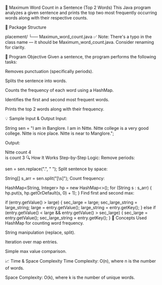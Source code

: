 🧠 Maximum Word Count in a Sentence (Top 2 Words)
This Java program analyzes a given sentence and prints the top two most frequently occurring words along with their respective counts.

📁 Package Structure

placement/
└── Maximun_word_count.java
✅ Note: There's a typo in the class name — it should be Maximum_word_count.java. Consider renaming for clarity.

📝 Program Objective
Given a sentence, the program performs the following tasks:

Removes punctuation (specifically periods).

Splits the sentence into words.

Counts the frequency of each word using a HashMap.

Identifies the first and second most frequent words.

Prints the top 2 words along with their frequency.

💡 Sample Input & Output
Input:

String sen = "I am in Banglore. I am in Nitte. Nitte college is a very good college. Nitte is nice place. Nitte is near to Manglore.";

Output:

Nitte count 4  
is count 3
🔍 How It Works
Step-by-Step Logic:
Remove periods:


sen = sen.replace(".", " ");
Split sentence by space:


String[] s_arr = sen.split("[\\s]");
Count frequency:


HashMap<String, Integer> hp = new HashMap<>();
for (String s : s_arr) {
    hp.put(s, hp.getOrDefault(s, 0) + 1);
}
Find first and second max:


if (entry.getValue() > large) {
    sec_large = large;
    sec_large_string = large_string;
    large = entry.getValue();
    large_string = entry.getKey();
} else if (entry.getValue() < large && entry.getValue() > sec_large) {
    sec_large = entry.getValue();
    sec_large_string = entry.getKey();
}
🧠 Concepts Used
HashMap for counting word frequency.

String manipulation (replace, split).

Iteration over map entries.

Simple max value comparison.

📈 Time & Space Complexity
Time Complexity: O(n), where n is the number of words.

Space Complexity: O(k), where k is the number of unique words.